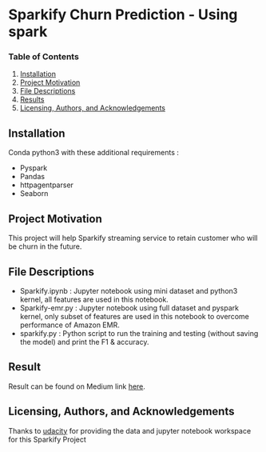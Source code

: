 # Sparkify Churn Prediction - Using spark


### Table of Contents

1. [Installation](#installation)
2. [Project Motivation](#projectmotivation)
3. [File Descriptions](#filedescriptions)
4. [Results](#results)
5. [Licensing, Authors, and Acknowledgements](#licensingauthorsandacknowledgements)

## Installation <a name="installation"></a>

Conda python3 with these additional requirements :
- Pyspark
- Pandas
- httpagentparser
- Seaborn

## Project Motivation <a name="projectmotivation"></a>
This project will help Sparkify streaming service to retain customer who will be churn in the future.

## File Descriptions <a name="filedescriptions"></a>
- Sparkify.ipynb     : Jupyter notebook using mini dataset and python3 kernel, all features are used in this notebook.
- Sparkify-emr.py    : Jupyter notebook using full dataset and pyspark kernel, only subset of features are used in this notebook to overcome performance of Amazon EMR.
- sparkify.py        : Python script to run the training and testing (without saving the model) and print the F1 & accuracy.

## Result <a name="results"></a>


Result can be found on Medium link [here](NA).

## Licensing, Authors, and Acknowledgements  <a name="licensingauthorsandacknowledgements"></a>
Thanks to [udacity](https://www.udacity.com/course/machine-learning-engineer-nanodegree--nd009t) for providing the data and jupyter notebook workspace for this Sparkify Project